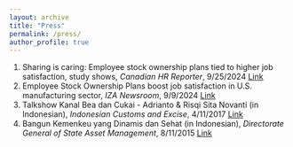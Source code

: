 ```yaml
---
layout: archive
title: "Press"
permalink: /press/
author_profile: true
---
```


1. Sharing is caring: Employee stock ownership plans tied to higher job satisfaction, study shows,
*Canadian HR Reporter*, 9/25/2024 [Link](https://www.hrreporter.com/focus-areas/compensation-andbenefits/sharing-is-caring-employee-stock-ownership-plans-tied-to-higher-job-satisfaction-studyshows/388748)
2. Employee Stock Ownership Plans boost job satisfaction in U.S. manufacturing sector, *IZA Newsroom*, 9/9/2024 [Link](https://newsroom.iza.org/en/archive/research/employee-stock-ownership-plans-boost-job-satisfaction-in-u-s-manufacturing-sector/)
3. Talkshow Kanal Bea dan Cukai - Adrianto & Risqi Sita Novanti (in Indonesian), *Indonesian Customs and Excise*, 4/11/2017 [Link](https://www.youtube.com/watch?v=N7mtUA0kWM0)
4. Bangun Kemenkeu yang Dinamis dan Sehat (in Indonesian), *Directorate General of State Asset Management*, 8/11/2015 [Link](https://www.djkn.kemenkeu.go.id/berita/baca/8577/Bangun-Kemenkeu-yang-Dinamis-dan-Sehat.html)

